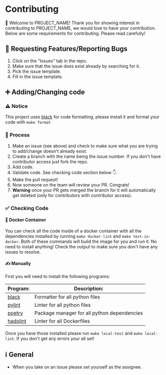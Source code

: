# Contributing

👋 Welcome to PROJECT_NAME! Thank you for showing interest in contributing to PROJECT_NAME, we would love to have your contribution. Below are some requirements for contributing. Please read carefully!

## 🐛 Requesting Features/Reporting Bugs

1. Click on the "Issues" tab in the repo.
2. Make sure that the issue does exist already by searching for it.
3. Pick the issue template.
4. Fill in the issue template.

## ➕ Adding/Changing code

### ⚠️ Notice

This project uses [black](https://github.com/psf/black) for code formatting, please install it and format your code with `make format`

### 🧾 Process

1. Make an issue (see above) and check to make sure what you are trying to add/change doesn't already exist.
2. Create a branch with the name being the issue number. If you don't have contributor access just fork the repo.
3. Add code.
4. Validate code. See checking code section below 👇.
5. Make the pull request!
6. Now someone on the team will review your PR. Congrats!
7. **Warning** once your PR gets merged the branch for it will automatically get deleted (only for contributors with contributor access).

### ✅ Checking Code

#### 🐳 Docker Container

You can check all the code inside of a docker container with all the dependencies installed by running `make docker-lint` and `make test-in-docker`. Both of these commands will build the image for you and run it. No need to install anything! Check the output to make sure you don't have any issues to resolve.

#### ✍️ Manually

First you will need to install the following programs:

| **Program:**                                      | **Description:**                            |
| ------------------------------------------------- | ------------------------------------------- |
| [black](https://github.com/psf/black)             | Formatter for all python files              |
| [pylint](https://github.com/PyCQA/pylint)         | Linter for all python files                 |
| [poetry](https://github.com/python-poetry/poetry) | Package manager for all python dependencies |
| [hadolint](https://github.com/hadolint/hadolint)  | Linter for all Dockerfiles                  |

Once you have those installed please run `make local-test` and `make local-lint`. If you don't get any errors your all set!

## ℹ️ General

- When you take on an issue please set yourself as the assignee.
